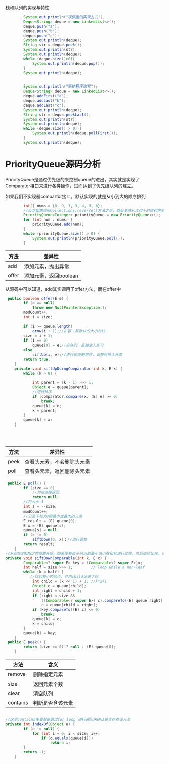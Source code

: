 栈和队列的实现与特性

```java
		System.out.println("视频重的实现方式");
		Deque<String> deque = new LinkedList<>();
		deque.push("a");
		deque.push("b");
		deque.push("c");
		System.out.println(deque);
		String str = deque.peek();
		System.out.println(str);
		System.out.println(deque);
		while (deque.size()>0){
			System.out.println(deque.pop());
		}
		System.out.println(deque);


		System.out.println("新的程序改写");
		Deque<String> deque = new LinkedList<>();
		deque.addFirst("a");
		deque.addLast("b");
		deque.addLast("c");
		System.out.println(deque);
		String str = deque.peekLast();
		System.out.println(str);
		System.out.println(deque);
		while (deque.size() > 0) {
			System.out.println(deque.pollFirst());
		}
		System.out.println(deque);
```

# PriorityQueue源码分析

PriorityQueue是通过优先级的来控制queue的进出，其实就是实现了Comparator接口来进行各类操作，进而达到了优先级队列的建立。

如果我们不实现器compartor接口，默认实现的就是从小到大的顺序排列

```java
		int[] nums = {0, 9, 1, 3, 4, 3, 6};
		//反之如果调用Collections.reverse()方法之后，就会变成从大到小的排列方式
		PriorityQueue<Integer> priorityQueue = new PriorityQueue<>();
		for (int num : nums) {
			priorityQueue.add(num);
		}
		while (priorityQueue.size() > 0) {
			System.out.println(priorityQueue.poll());
		}
```

| 方法  | 差异性                |
| ----- | --------------------- |
| add   | 添加元素，抛出异常    |
| offer | 添加元素，返回boolean |

从源码中可以知道，add其实调用了offer方法，而在offer中

```java
 public boolean offer(E e) {
        if (e == null)
            throw new NullPointerException();
        modCount++;
        int i = size;
       
        if (i >= queue.length)
            grow(i + 1);//扩容；其默认的大小为11
        size = i + 1;
        if (i == 0)
            queue[0] = e;//空队列，直接放入即可
        else
            siftUp(i, e);//进行相应的排序，调整后放入元素
        return true;
    }
    private void siftUpUsingComparator(int k, E x) {
        while (k > 0) {
            
            int parent = (k - 1) >>> 1;
            Object e = queue[parent];
            //进行排序
            if (comparator.compare(x, (E) e) >= 0)
                break;
            queue[k] = e;
            k = parent;
        }
        queue[k] = x;
    }
    
    
    
```

| 方法 | 差异性                     |
| ---- | -------------------------- |
| peek | 查看头元素，不会删除头元素 |
| poll | 查看头元素，返回删除头元素 |

```java
 public E poll() {
        if (size == 0)
        	//为空直接返回
            return null;
        //将大小-1
        int s = --size;
        modCount++;
     	//记录下标为0的最小或最大的元素
        E result = (E) queue[0];
        E x = (E) queue[s];
        queue[s] = null;
        if (s != 0)
            siftDown(0, x)；//进行调整
        return result;
    }
//从指定的k指定的位置开始，如果左右孩子结点的最小值小就和它进行交换，然后继续比较，直到它小于或等于任何一个为止
private void siftDownComparable(int k, E x) {
        Comparable<? super E> key = (Comparable<? super E>)x;
        int half = size >>> 1;        // loop while a non-leaf
        while (k < half) {
           //找到较小的结点，并用child记录下标
            int child = (k << 1) + 1; //k*2+1
            Object c = queue[child];
            int right = child + 1;
            if (right < size &&
                ((Comparable<? super E>) c).compareTo((E) queue[right]) > 0)
                c = queue[child = right];
            if (key.compareTo((E) c) <= 0)
                break;
            queue[k] = c;
            k = child;
        }
        queue[k] = key;
    }
 public E peek() {
        return (size == 0) ? null : (E) queue[0];
    }
```

| 方法     | 含义             |
| -------- | ---------------- |
| remove   | 删除指定元素     |
| size     | 返回元素个数     |
| clear    | 清空队列         |
| contains | 判断是否含该元素 |

```java

//这里contains主要就是通过for loop 进行遍历来确认是否存在该元素
private int indexOf(Object o) {
        if (o != null) {
            for (int i = 0; i < size; i++)
                if (o.equals(queue[i]))
                    return i;
        }
        return -1;
    }
```

